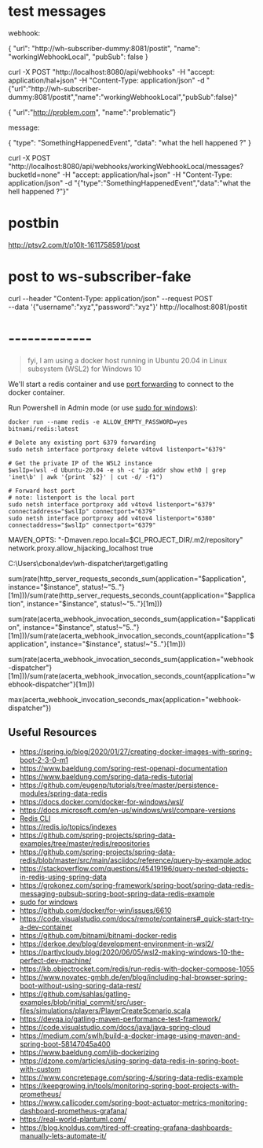 # test messages

webhook:

{
  "url": "http://wh-subscriber-dummy:8081/postit",
  "name": "workingWebhookLocal",
  "pubSub": false
}

curl -X POST "http://localhost:8080/api/webhooks" -H  "accept: application/hal+json" -H  "Content-Type: application/json" -d "{\"url\":\"http://wh-subscriber-dummy:8081/postit\",\"name\":\"workingWebhookLocal\",\"pubSub\":false}"

{ "url":"http://problem.com", "name":"problematic"}

message:

{
  "type": "SomethingHappenedEvent",
  "data": "what the hell happened ?"
}

curl -X POST "http://localhost:8080/api/webhooks/workingWebhookLocal/messages?bucketId=none" -H  "accept: application/hal+json" -H  "Content-Type: application/json" -d "{\"type\":\"SomethingHappenedEvent\",\"data\":\"what the hell happened ?\"}"

# postbin

http://ptsv2.com/t/p10lt-1611758591/post


# post to ws-subscriber-fake
curl --header "Content-Type: application/json" --request POST \
--data '{"username":"xyz","password":"xyz"}' http://localhost:8081/postit

# -------------

> fyi, I am using a docker host running in Ubuntu 20.04 in Linux subsystem (WSL2) for Windows 10

We'll start a redis container and use [port forwarding](https://ibmimedia.com/blog/258/how-to-use-netsh-to-configure-port-forwarding-on-windows) to connect to the docker container.

Run Powershell in Admin mode (or use [sudo for windows](http://blog.lukesampson.com/sudo-for-windows)):

```shell
docker run --name redis -e ALLOW_EMPTY_PASSWORD=yes bitnami/redis:latest

# Delete any existing port 6379 forwarding
sudo netsh interface portproxy delete v4tov4 listenport="6379" 

# Get the private IP of the WSL2 instance
$wslIp=(wsl -d Ubuntu-20.04 -e sh -c "ip addr show eth0 | grep 'inet\b' | awk '{print `$2}' | cut -d/ -f1") 

# Forward host port
# note: listenport is the local port 
sudo netsh interface portproxy add v4tov4 listenport="6379" connectaddress="$wslIp" connectport="6379"
sudo netsh interface portproxy add v4tov4 listenport="6380" connectaddress="$wslIp" connectport="6379"
```

MAVEN_OPTS: "-Dmaven.repo.local=$CI_PROJECT_DIR/.m2/repository"
network.proxy.allow_hijacking_localhost  true


C:\Users\cbona\dev\wh-dispatcher\target\gatling


sum(rate(http_server_requests_seconds_sum{application="$application", instance="$instance", status!~"5.."}[1m]))/sum(rate(http_server_requests_seconds_count{application="$application", instance="$instance", status!~"5.."}[1m]))

sum(rate(acerta_webhook_invocation_seconds_sum{application="$application", instance="$instance", status!~"5.."}[1m]))/sum(rate(acerta_webhook_invocation_seconds_count{application="$application", instance="$instance", status!~"5.."}[1m]))

sum(rate(acerta_webhook_invocation_seconds_sum{application="webhook-dispatcher"}[1m]))/sum(rate(acerta_webhook_invocation_seconds_count{application="webhook-dispatcher"}[1m]))

max(acerta_webhook_invocation_seconds_max{application="webhook-dispatcher"})

## Useful Resources

* https://spring.io/blog/2020/01/27/creating-docker-images-with-spring-boot-2-3-0-m1
* https://www.baeldung.com/spring-rest-openapi-documentation
* https://www.baeldung.com/spring-data-redis-tutorial
* https://github.com/eugenp/tutorials/tree/master/persistence-modules/spring-data-redis
* https://docs.docker.com/docker-for-windows/wsl/
* https://docs.microsoft.com/en-us/windows/wsl/compare-versions
* [Redis CLI](https://github.com/MicrosoftArchive/redis/releases)
* https://redis.io/topics/indexes
* https://github.com/spring-projects/spring-data-examples/tree/master/redis/repositories
* https://github.com/spring-projects/spring-data-redis/blob/master/src/main/asciidoc/reference/query-by-example.adoc
* https://stackoverflow.com/questions/45419196/query-nested-objects-in-redis-using-spring-data
* https://grokonez.com/spring-framework/spring-boot/spring-data-redis-messaging-pubsub-spring-boot-spring-data-redis-example
* [sudo for windows](http://blog.lukesampson.com/sudo-for-windows)
* https://github.com/docker/for-win/issues/6610
* https://code.visualstudio.com/docs/remote/containers#_quick-start-try-a-dev-container
* https://github.com/bitnami/bitnami-docker-redis
* https://derkoe.dev/blog/development-environment-in-wsl2/
* https://partlycloudy.blog/2020/06/05/wsl2-making-windows-10-the-perfect-dev-machine/
* https://kb.objectrocket.com/redis/run-redis-with-docker-compose-1055
* https://www.novatec-gmbh.de/en/blog/including-hal-browser-spring-boot-without-using-spring-data-rest/
* https://github.com/sahlas/gatling-examples/blob/initial_commit/src/user-files/simulations/players/PlayerCreateScenario.scala
* https://devqa.io/gatling-maven-performance-test-framework/
* https://code.visualstudio.com/docs/java/java-spring-cloud
* https://medium.com/swlh/build-a-docker-image-using-maven-and-spring-boot-58147045a400
* https://www.baeldung.com/jib-dockerizing
* https://dzone.com/articles/using-spring-data-redis-in-spring-boot-with-custom
* https://www.concretepage.com/spring-4/spring-data-redis-example
* https://keepgrowing.in/tools/monitoring-spring-boot-projects-with-prometheus/
* https://www.callicoder.com/spring-boot-actuator-metrics-monitoring-dashboard-prometheus-grafana/
* https://real-world-plantuml.com/
* https://blog.knoldus.com/tired-off-creating-grafana-dashboards-manually-lets-automate-it/
